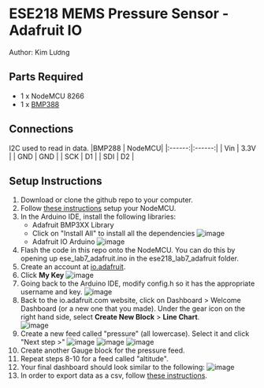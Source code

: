 # ESE218 MEMS Pressure Sensor - Adafruit IO
Author: Kim Lương

## Parts Required
- 1 x NodeMCU 8266
- 1 x [BMP388](https://www.adafruit.com/product/3966)

## Connections
I2C used to read in data.
|BMP288 | NodeMCU|
|:------:|:------:|
|  Vin   |  3.3V  |
|  GND   |  GND   |
|  SCK   |  D1    |
|  SDI   |  D2    |
 
## Setup Instructions
1. Download or clone the github repo to your computer. 
2. Follow [these instructions](https://docs.google.com/document/d/17QhpRgrozE3ZZsFBizJNyipnE-AXzO-qaewx7TUlNto/edit#heading=h.c6uv5nikp79h) setup your NodeMCU.
3. In the Arduino IDE, install the following libraries:
    - Adafruit BMP3XX Library 
    - Click on "Install All" to install all the dependencies
    ![image](https://user-images.githubusercontent.com/13370293/141351346-d3e8db05-a1d7-424b-ae94-4cfede99bd67.png)
    - Adafruit IO Arduino
    ![image](https://user-images.githubusercontent.com/13370293/141794987-151290ae-77a6-4a9b-80d6-f9b93450d9e4.png)
4. Flash the code in this repo onto the NodeMCU. You can do this by opening up ese_lab7_adafruit.ino in the ese218_lab7_adafruit folder.
5. Create an account at [io.adafruit](https://io.adafruit.com/).
6. Click **My Key**
  ![image](https://user-images.githubusercontent.com/13370293/141810450-eb952459-161e-4549-b77d-d8c24b09f5e5.png)
7. Going back to the Arduino IDE, modify config.h so it has the appropriate username and key.
  ![image](https://user-images.githubusercontent.com/13370293/141795754-0cc49a75-e0c7-4a65-9f48-768a1c3b0d46.png)
8. Back to the io.adafruit.com website, click on Dashboard > Welcome Dashboard (or a new one that you made). Under the gear icon on the right hand side, select **Create New Block** > **Line Chart**.  
![image](https://user-images.githubusercontent.com/13370293/141811275-90756bc9-85ad-4972-82bd-63e98c0e584f.png)
10. Create a new feed called "pressure" (all lowercase). Select it and click "Next step >"
  ![image](https://user-images.githubusercontent.com/13370293/141811812-5db2c837-b124-4565-9dda-83dfd46a2b3f.png)
  ![image](https://user-images.githubusercontent.com/13370293/141811950-999e0190-509a-4aea-986a-9888aeeb8e93.png)
  ![image](https://user-images.githubusercontent.com/13370293/141812072-2863d796-67db-4a51-a9eb-1262d794d96b.png)
10. Create another Gauge block for the pressure feed.
11. Repeat steps 8-10 for a feed called "altitude".
12.  Your final dashboard should look similar to the following:
  ![image](https://user-images.githubusercontent.com/13370293/141846123-4b303bd9-4e7a-4fc4-8324-ae0164006b79.png)
13. In order to export data as a csv, follow [these instructions](https://io.adafruit.com/blog/tips/2016/09/12/exporting-data/).
